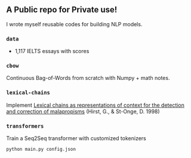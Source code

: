 ## A Public repo for Private use!
I wrote myself reusable codes for building NLP models. 

### `data`
* 1,117 IELTS essays with scores

### `cbow`
Continuous Bag-of-Words from scratch with Numpy + math notes.

### `lexical-chains`
Implement [Lexical chains as representations of context for the detection and correction of malapropisms](https://citeseerx.ist.psu.edu/viewdoc/download?doi=10.1.1.55.596&rep=rep1&type=pdf) (Hirst, G., & St-Onge, D. 1998)

### `transformers`
Train a Seq2Seq transformer with customized tokenizers
```
python main.py config.json
```
